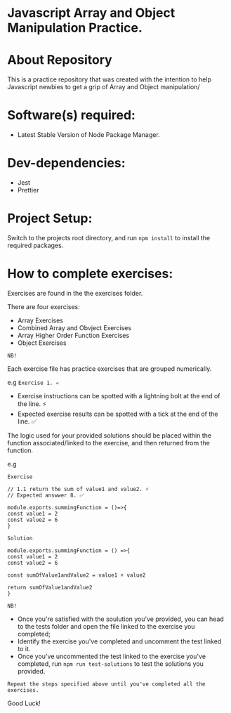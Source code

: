 # Javascript Array and Object Manipulation Practice.

# About Repository

This is a practice repository that was created with the intention to help Javascript newbies to get a grip of Array and Object manipulation/

# Software(s) required:

-   Latest Stable Version of Node Package Manager.

# Dev-dependencies:

-   Jest
-   Prettier

# Project Setup:

Switch to the projects root directory, and run `npm install` to install the required packages.

# How to complete exercises:

Exercises are found in the the exercises folder.

There are four exercises:

-   Array Exercises
-   Combined Array and Obvject Exercises
-   Array Higher Order Function Exercises
-   Object Exercises

`NB!`

Each exercise file has practice exercises that are grouped numerically.

e.g `Exercise 1. ✍`

-   Exercise instructions can be spotted with a lightning bolt at the end of the line. ⚡
-   Expected exercise results can be spotted with a tick at the end of the line. ✅

The logic used for your provided solutions should be placed within the function associated/linked to the exercise, and then returned from the function.

e.g

`Exercise`

```
// 1.1 return the sum of value1 and value2. ⚡
// Expected answwer 8. ✅

module.exports.summingFunction = ()=>{
const value1 = 2
const value2 = 6
}
```

`Solution`

```
module.exports.summingFunction = () =>{
const value1 = 2
const value2 = 6

const sumOfValue1andValue2 = value1 + value2

return sumOfValue1andValue2
}
```

`NB!`

-   Once you're satisfied with the soulution you've provided, you can head to the tests folder and open the file linked to the exercise you completed;
-   Identify the exercise you've completed and uncomment the test linked to it.
-   Once you've uncommented the test linked to the exercise you've completed, run `npm run test-solutions` to test the solutions you provided.

`Repeat the steps specified above until you've completed all the exercises.`

Good Luck!
